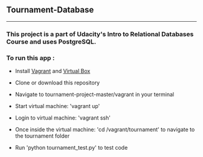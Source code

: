 ## Tournament-Database
-------
### This project is a part of Udacity's Intro to Relational Databases Course and uses PostgreSQL.   

### To run this app  :

* Install [Vagrant](https://www.vagrantup.com/) and [Virtual Box](https://www.virtualbox.org/)

* Clone or download this repository

* Navigate to tournament-project-master/vagrant in your terminal

* Start virtual machine: 'vagrant up'

* Login to virtual machine: 'vagrant ssh'

* Once inside the virtual machine: 'cd /vagrant/tournament' to navigate to the tournament folder

* Run 'python tournament_test.py' to test code
